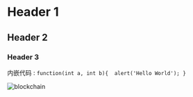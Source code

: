 # Header 1
## Header 2
### Header 3


内嵌代码 : `function(int a, int b){ 
               alert('Hello World');
            }`



![blockchain](https://ss0.bdstatic.com/70cFvHSh_Q1YnxGkpoWK1HF6hhy/it/u=702257389,1274025419&fm=27&gp=0.jpg "区块链")
